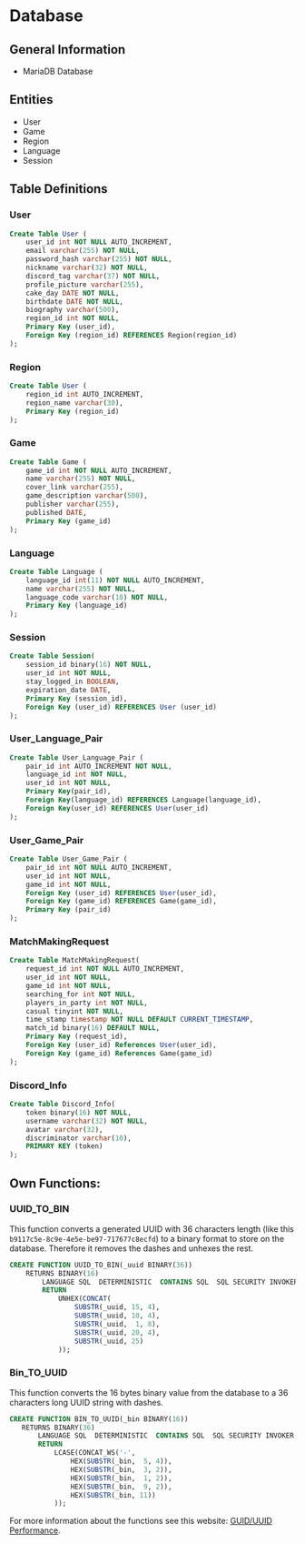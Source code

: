 # Database
## General Information
- MariaDB Database

## Entities
- User
- Game
- Region
- Language
- Session

## Table Definitions
### User
```sql
Create Table User (
    user_id int NOT NULL AUTO_INCREMENT,
    email varchar(255) NOT NULL,
    password_hash varchar(255) NOT NULL,
    nickname varchar(32) NOT NULL,
    discord_tag varchar(37) NOT NULL,
    profile_picture varchar(255),
    cake_day DATE NOT NULL,
    birthdate DATE NOT NULL,
    biography varchar(500),
    region_id int NOT NULL,
    Primary Key (user_id),
    Foreign Key (region_id) REFERENCES Region(region_id)
);
```

### Region
```sql
Create Table User (
    region_id int AUTO_INCREMENT,
    region_name varchar(30),
    Primary Key (region_id)
);
```

### Game
```sql
Create Table Game (
    game_id int NOT NULL AUTO_INCREMENT,
    name varchar(255) NOT NULL,
    cover_link varchar(255),
    game_description varchar(500),
    publisher varchar(255),
    published DATE,
    Primary Key (game_id)
);
```

### Language
```sql
Create Table Language (
    language_id int(11) NOT NULL AUTO_INCREMENT,
    name varchar(255) NOT NULL,
    language_code varchar(10) NOT NULL,
    Primary Key (language_id)
);
```
### Session
```sql
Create Table Session(
    session_id binary(16) NOT NULL,
    user_id int NOT NULL,
    stay_logged_in BOOLEAN,
    expiration_date DATE,
    Primary Key (session_id),
    Foreign Key (user_id) REFERENCES User (user_id)
);
```


### User_Language_Pair
```sql
Create Table User_Language_Pair (
    pair_id int AUTO_INCREMENT NOT NULL,
    language_id int NOT NULL,
    user_id int NOT NULL,
    Primary Key(pair_id),
    Foreign Key(language_id) REFERENCES Language(language_id),
    Foreign Key(user_id) REFERENCES User(user_id)
);
```

### User_Game_Pair
```sql
Create Table User_Game_Pair (
    pair_id int NOT NULL AUTO_INCREMENT,
    user_id int NOT NULL,
    game_id int NOT NULL,
    Foreign Key (user_id) REFERENCES User(user_id),
    Foreign Key (game_id) REFERENCES Game(game_id),
    Primary Key (pair_id)
);
```

### MatchMakingRequest
```sql
Create Table MatchMakingRequest(
    request_id int NOT NULL AUTO_INCREMENT,
    user_id int NOT NULL,
    game_id int NOT NULL,
    searching_for int NOT NULL,
    players_in_party int NOT NULL,
    casual tinyint NOT NULL,
    time_stamp timestamp NOT NULL DEFAULT CURRENT_TIMESTAMP,
    match_id binary(16) DEFAULT NULL,
    Primary Key (request_id),
    Foreign Key (user_id) References User(user_id),
    Foreign Key (game_id) References Game(game_id)  
);
```

### Discord_Info
```sql
Create Table Discord_Info(
    token binary(16) NOT NULL,
    username varchar(32) NOT NULL,
    avatar varchar(32),
    discriminator varchar(10),
    PRIMARY KEY (token)
);
```

###

## Own Functions:

### UUID_TO_BIN
This function converts a generated UUID with 36 characters length (like this <code>b9117c5e-8c9e-4e5e-be97-717677c8ecfd</code>) to a binary format to store on the database. Therefore it removes the dashes and unhexes the rest.

```sql
CREATE FUNCTION UUID_TO_BIN(_uuid BINARY(36))
    RETURNS BINARY(16)
        LANGUAGE SQL  DETERMINISTIC  CONTAINS SQL  SQL SECURITY INVOKER
        RETURN
            UNHEX(CONCAT(
                SUBSTR(_uuid, 15, 4),
                SUBSTR(_uuid, 10, 4),
                SUBSTR(_uuid,  1, 8),
                SUBSTR(_uuid, 20, 4),
                SUBSTR(_uuid, 25)
            ));
 ```

### Bin_TO_UUID
This function converts the 16 bytes binary value from the database to a 36 characters long UUID string with dashes. 

 ```sql   
CREATE FUNCTION BIN_TO_UUID(_bin BINARY(16))
    RETURNS BINARY(36)
        LANGUAGE SQL  DETERMINISTIC  CONTAINS SQL  SQL SECURITY INVOKER
        RETURN
            LCASE(CONCAT_WS('-',
                HEX(SUBSTR(_bin,  5, 4)),
                HEX(SUBSTR(_bin,  3, 2)),
                HEX(SUBSTR(_bin,  1, 2)),
                HEX(SUBSTR(_bin,  9, 2)),
                HEX(SUBSTR(_bin, 11))
            ));
```

For more information about the functions see this website: [GUID/UUID Performance](https://mariadb.com/kb/en/guiduuid-performance/).